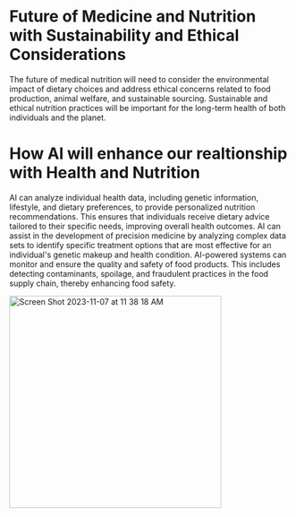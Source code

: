 # Future of Medicine and Nutrition with Sustainability and Ethical Considerations
The future of medical nutrition will need to consider the environmental impact of dietary choices and address ethical concerns related to food production, animal welfare, and sustainable sourcing. 
Sustainable and ethical nutrition practices will be important for the long-term health of both individuals and the planet.

# How AI will enhance our realtionship with Health and Nutrition
AI can analyze individual health data, including genetic information, lifestyle, and dietary preferences, to provide personalized nutrition recommendations. This ensures that individuals receive dietary advice tailored to their specific needs, improving overall health outcomes.
AI can assist in the development of precision medicine by analyzing complex data sets to identify specific treatment options that are most effective for an individual's genetic makeup and health condition.
AI-powered systems can monitor and ensure the quality and safety of food products. This includes detecting contaminants, spoilage, and fraudulent practices in the food supply chain, thereby enhancing food safety.


<img width="379" alt="Screen Shot 2023-11-07 at 11 38 18 AM" src="https://github.com/AngelinaNSS/AngelinaNSS/assets/148863357/2d67c724-81be-4bd8-9ac6-a0da31deb144">
